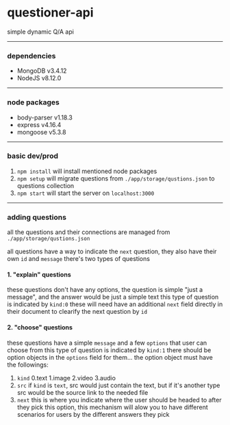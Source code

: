 # questioner-api

simple dynamic Q/A api
___
### dependencies
* MongoDB v3.4.12
* NodeJS v8.12.0
___
### node packages
* body-parser v1.18.3
* express v4.16.4
* mongoose v5.3.8
___
### basic dev/prod
1. `npm install` 
  will install mentioned node packages
2. `npm setup` 
  will migrate questions from `./app/storage/qustions.json` to questions collection
3. `npm start`
  will start the server on `localhost:3000`
___
### adding questions
all the questions and their connections are managed from `./app/storage/qustions.json`

all questions have a way to indicate the `next` question, they also have their own `id` and `message`
there's two types of questions
#### 1. "explain" questions
these questions don't have any options, the question is simple "just a message", and the answer would be just a simple text
this type of question is indicated by `kind:0`
these will need have an additional `next` field directly in their document to clearify the next question by `id`
#### 2. "choose" questions
these questions have a simple `message` and a few `options` that user can choose from
this type of question is indicated by `kind:1`
there should be option objects in the `options` field for them...
the option object must have the followings:
1. `kind`
    0.text
    1.image
    2.video
    3.audio
2. `src`
  if `kind` is `text`, src would just contain the text, but if it's another type src would be the source link to the needed file
3. `next`
  this is where you indicate where the user should be headed to after they pick this option, this mechanism will alow you to have different scenarios for users by the different answers they pick




